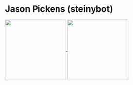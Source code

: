 # Jason Pickens (steinybot)

<a href="https://github.com/anuraghazra/github-readme-stats">
  <img height=200 align="center" src="https://github-readme-stats-git-master-steinybots-projects.vercel.app/api?username=steinybot&theme=algolia&show_icons=true&exclude_repo=github-readme-stats" />
</a>
<a href="https://github.com/anuraghazra/convoychat">
  <img height=200 align="center" src="https://github-readme-stats-git-master-steinybots-projects.vercel.app/api/top-langs?username=steinybot&theme=algolia&show_icons=true&layout=compact&langs_count=8&card_width=320&exclude_repo=github-readme-stats" />
</a>

